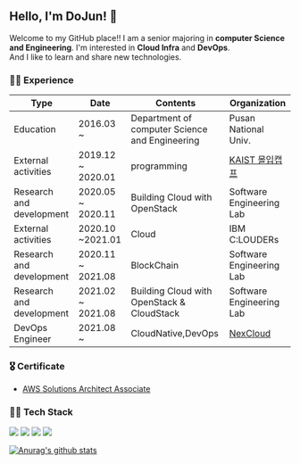## Hello, I'm DoJun! 👋     
Welcome to my GitHub place!! I am a senior majoring in **computer Science and Engineering**. I'm interested in **Cloud Infra** and **DevOps**.   
And I like to learn and share new technologies.    

### 🚶‍♂ Experience

|Type|Date|Contents|Organization|
|---|---|---|---|
|Education|2016.03 ~ |Department of computer Science and Engineering|Pusan National Univ.|
|External activities|2019.12 ~ 2020.01|programming|[KAIST 몰입캡프](https://www.madcamp.io/)|
|Research and development|2020.05 ~ 2020.11|Building Cloud with OpenStack|Software Engineering Lab|
|External activities|2020.10 ~2021.01|Cloud|IBM C:LOUDERs|
|Research and development|2020.11 ~ 2021.08|BlockChain|Software Engineering Lab|
|Research and development|2021.02 ~ 2021.08|Building Cloud with OpenStack & CloudStack|Software Engineering Lab|
|DevOps Engineer|2021.08 ~ |CloudNative,DevOps|[NexCloud](https://www.nexcloud.co.kr/)|


### 🎖 Certificate
+ [AWS Solutions Architect Associate](https://github.com/DoJun-Park/AWS-SAA)


### 👨‍💻 Tech Stack 
<img src="https://img.shields.io/badge/%20-Python-purple"/></a>
<img src="https://img.shields.io/badge/%20-Django-yellow"/></a>
<img src="https://img.shields.io/badge/%20-Openstack-green"/></a>
<img src="https://img.shields.io/badge/%20-Terraform-blue"/></a>     

[![Anurag's github stats](https://github-readme-stats.vercel.app/api?username=DoJun-Park)](https://github.com/anuraghazra/github-readme-stats)
